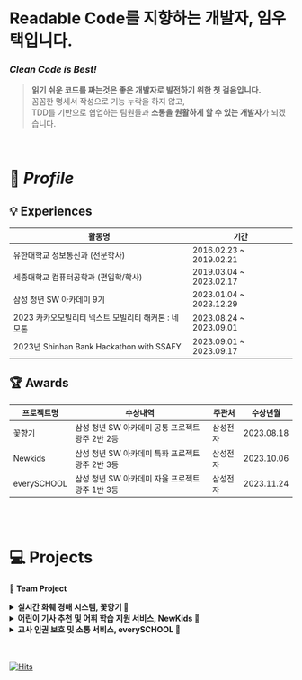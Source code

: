 # Readable Code를 지향하는 개발자, 임우택입니다.

### ***Clean Code is Best!***

> **읽기 쉬운 코드를 짜는것은 좋은 개발자로 발전하기 위한 첫 걸음입니다.**<br/>
> 꼼꼼한 명세서 작성으로 기능 누락을 하지 않고,<br/>
> TDD를 기반으로 협업하는 팀원들과 **소통을 원활하게 할 수 있는 개발자**가 되겠습니다.

<br/>

# 🔎 *Profile*

## 💡 Experiences

| 활동명                                     | 기간                      |
|-----------------------------------------|-------------------------|
| 유한대학교 정보통신과 (전문학사)                      | 2016.02.23 ~ 2019.02.21       |
| 세종대학교 컴퓨터공학과 (편입학/학사)                       | 2019.03.04 ~ 2023.02.17       |
| 삼성 청년 SW 아카데미 9기                        | 2023.01.04 ~ 2023.12.29       |
| 2023 카카오모빌리티 넥스트 모빌리티 해커톤 : 네모톤         | 2023.08.24 ~ 2023.09.01 |
| 2023년 Shinhan Bank Hackathon with SSAFY | 2023.09.01 ~ 2023.09.17 |

## 🏆 Awards

| 프로젝트명       | 수상내역                           | 주관처  | 수상년월    |
|-------------|--------------------------------|------|---------|
| 꽃향기         | 삼성 청년 SW 아카데미 공통 프로젝트 광주 2반 2등 | 삼성전자 | 2023.08.18 |
| Newkids     | 삼성 청년 SW 아카데미 특화 프로젝트 광주 2반 3등 | 삼성전자 | 2023.10.06 |
| everySCHOOL | 삼성 청년 SW 아카데미 자율 프로젝트 광주 1반 3등 | 삼성전자 | 2023.11.24 |

<br/>
<br/>

# 💻 Projects

<b>👥 Team Project</b>

<details>
  <summary><b>실시간 화훼 경매 시스템, 꽃향기 🌸</b></summary>
  <div markdown="1">
    <br>
    <img src="https://github.com/Chaos0103/kkoch/blob/master/readme_assets/image/logo-removebg.png" alt="#" height="270" />

    삼성 청년 SW 아카데이(SSAFY)에서 진행한 Web RTC(웹기술)를 활용한 공통 프로젝트로
    화훼 도매업자를 대상으로 실사간 꽃 경매 시스템을 구축해
    사용자에게 다양한 편의성을 제공하는 Web Application입니다.

- 프로젝트 기간 : 2023.07.04 ~ 2023.08.18
- 프로젝트 링크
  - [Github Repository](https://github.com/Chaos0103/kkoch)
  - [Notion Portfolio](https://dev-dong82.notion.site/d1e71fea8c6242e0aed1b5f3ed067cdc?pvs=4)
- 핵심 기술
  - FrontEnd : React, TypeScript, WebSocket, Tailwind
  - BackEnd : Java 11, Spring Boot 2, Spring Security, Spring Data JPA, Spring Cloud, Spring REST Docs
  - Database : MySQL, Redis
  - Infra : AWS EC2, Nginx, Prometheus, Grafana
- 핵심 서비스
  - Web RTC를 활용한 실시간 온라인 경매 참여
  - 화훼 경매 사전 예약
  - 도매업자 분들의 편의를 위해 보다 직관적이고 투명한 거래 정보 조회
- **⚙ BACKEND, 🌐 INFRA** 담당
  - MSA 서버 구축 및 배포
  - 회원 및 경매 낙찰 기능 담당
  </div>

</details>

<details>
  <summary><b>어린이 기사 추천 및 어휘 학습 지원 서비스, NewKids 👶</b></summary>
  <div markdown="1">
    <br>
    <img src="" alt="#" height="270" />

    삼성 청년 SW 아카데이(SSAFY)에서 진행한 빅데이터 추천을 활용한 특화 프로젝트로
    최근 사회적 이슈인 MZ 세대의 문해력 감소를 위해 빅데이터 추천 시스템을 구축해
    사용자에게 뉴스 추천 및 어휘 학습을 제공하는 Web Application입니다.

- 프로젝트 기간 : 2023.08.14 ~ 2023.10.06
- 프로젝트 링크
  - [Github Repository](https://github.com/Chaos0103/newkids)
  - [Notion Portfolio](https://dev-dong82.notion.site/890d7cbc01da43cfb04825f952e9b02f?pvs=4)
- 핵심 기술
  - FrontEnd : React, TypeScript, Style-Components
  - BackEnd : Java 11, Spring Boot 2, Spring Security, Spring Data JPA, Spring Batch, Spring Cloud, Spring REST Docs
  - BigData : Python, Flask
  - Database : MySQL, MongoDB, Redis
  - Infra : AWS EC2, Nginx, Kafka, Prometheus, Grafana
- 핵심 서비스
  - 행동 기반 뉴스 기사 추천 시스템
  - 문해력 감소를 위한 어휘 학습 기능
- **⚙ BACKEND, 🌐 INFRA** 담당
  - MSA 서버 구축 및 배포
  </div>

</details>

<details>
  <summary><b>교사 인권 보호 및 소통 서비스, everySCHOOL 🏫</b></summary>
  <div markdown="1">
    <br>
    <img src="https://github.com/Chaos0103/everySCHOOL/blob/master/etc/images/everyschoollogo.gif" alt="#" height="270" />

    삼성 청년 SW 아카데이(SSAFY)에서 진행한 자율 프로젝트로
    교사 개인정보와 사생활을 보호하고 악성 민원을 사전 예방하여 가정과 학교 모두가 함께하는 서비스입니다.

- 프로젝트 기간 : 2023.10.06 ~ 2023.11.17
- 프로젝트 링크
  - [Github Repository](https://github.com/Chaos0103/everySCHOOL)
  - [Notion Portfolio](https://dev-dong82.notion.site/everySCHOOL-ad84a58bb6c743a085b2c2221009f676?pvs=4)
- 핵심 기술
  - FrontEnd : React, Flutter
  - BackEnd : Java 11, Spring Boot 2, Spring Security, Spring Data JPA, Spring Batch, Spring Cloud, Spring REST Docs
  - Database : MySQL, MongoDB, Redis
  - Infra : AWS EC2, Nginx, Kafka, Prometheus, Grafana
- 핵심 서비스
  - CLOVA를 활용하여 통화 종료 후 대화 내용을 분석하여 악성 민원 의심 여부를 판단하는 통화 기능
  - 채팅 전송 시 공격적인 언어를 필터링하여 상대방에게 전송을 제한하는 기능
  - OpenAI를 활용하여 채팅 종료 후 이용 빈도가 적은 시간대에 스케줄링을 실행하여 공격적인 언어를 사용하지 않더라도 비꼬는 등의 대화 내용을 판별할 수 있는 기능
  - 교직원 사생활 보호를 위한 방해 금지 모드 기능
- **⚙ BACKEND, 🌐 INFRA** 담당
  - MSA 서버 구축 및 배포
  </div>

</details>

<br/>
<br/>

[![Hits](https://hits.seeyoufarm.com/api/count/incr/badge.svg?url=https%3A%2F%2Fgithub.com%2FChaos0103&count_bg=%2379C83D&title_bg=%23555555&icon=&icon_color=%23E7E7E7&title=hits&edge_flat=false)](https://hits.seeyoufarm.com)
